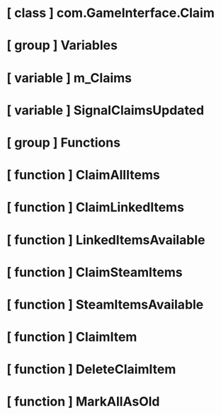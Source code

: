 # [ class ] com.GameInterface.Claim

# [ group ] Variables

# [ variable ] m_Claims

# [ variable ] SignalClaimsUpdated

# [ group ] Functions

# [ function ] ClaimAllItems

# [ function ] ClaimLinkedItems

# [ function ] LinkedItemsAvailable

# [ function ] ClaimSteamItems

# [ function ] SteamItemsAvailable

# [ function ] ClaimItem

# [ function ] DeleteClaimItem

# [ function ] MarkAllAsOld

